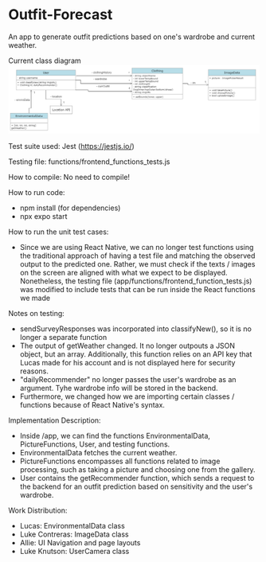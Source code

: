 # Outfit-Forecast

An app to generate outfit predictions based on one's wardrobe and current weather.

Current class diagram
![Class Diagram](class-diagrams/updatedClassDiagram4.png)

Test suite used: Jest (https://jestjs.io/)

Testing file: functions/frontend_functions_tests.js

How to compile: No need to compile!

How to run code:
- npm install (for dependencies)
- npx expo start

How to run the unit test cases:
- Since we are using React Native, we can no longer test functions using the traditional approach of having a test file and 
matching the observed output to the predicted one. Rather, we must check if the texts / images on the screen are aligned with what we expect to 
be displayed. Nonetheless, the testing file (app/functions/frontend_function_tests.js) was modified to include tests that can be run inside the
React functions we made 

Notes on testing:

 * sendSurveyResponses was incorporated into classifyNew(), so it is no longer a separate function
 * The output of getWeather changed. It no longer outpouts a JSON object, but an array. Additionally, this function relies on an API key that Lucas made for his account and is not displayed here for security reasons.
 * "dailyRecommender" no longer passes the user's wardrobe as an argument. Tyhe wardrobe info will be stored in the backend.
 * Furthermore, we changed how we are importing certain classes / functions because of React Native's syntax.

Implementation Description:
 * Inside /app, we can find the functions EnvironmentalData, PictureFunctions, User, and testing functions.
 * EnvironmentalData fetches the current weather.
 * PictureFunctions encompasses all functions related to image processing, such as taking a picture and choosing one from the gallery. 
 * User contains the getRecommender function, which sends a request to the backend for an outfit prediction based on sensitivity and the user's wardrobe.
 
Work Distribution:
* Lucas: EnvironmentalData class
* Luke Contreras: ImageData class
* Allie: UI Navigation and page layouts 
* Luke Knutson: UserCamera class

